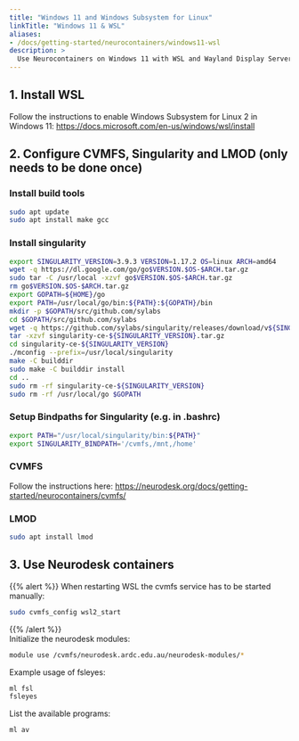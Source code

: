 ```yaml
---
title: "Windows 11 and Windows Subsystem for Linux"
linkTitle: "Windows 11 & WSL"
aliases:
- /docs/getting-started/neurocontainers/windows11-wsl
description: >
  Use Neurocontainers on Windows 11 with WSL and Wayland Display Server
---
```


## 1. Install WSL
Follow the instructions to enable Windows Subsystem for Linux 2 in Windows 11: https://docs.microsoft.com/en-us/windows/wsl/install

## 2. Configure CVMFS, Singularity and LMOD (only needs to be done once)

### Install build tools

```bash
sudo apt update
sudo apt install make gcc
```

### Install singularity

```bash
export SINGULARITY_VERSION=3.9.3 VERSION=1.17.2 OS=linux ARCH=amd64
wget -q https://dl.google.com/go/go$VERSION.$OS-$ARCH.tar.gz 
sudo tar -C /usr/local -xzvf go$VERSION.$OS-$ARCH.tar.gz 
rm go$VERSION.$OS-$ARCH.tar.gz 
export GOPATH=${HOME}/go 
export PATH=/usr/local/go/bin:${PATH}:${GOPATH}/bin 
mkdir -p $GOPATH/src/github.com/sylabs 
cd $GOPATH/src/github.com/sylabs 
wget -q https://github.com/sylabs/singularity/releases/download/v${SINGULARITY_VERSION}/singularity-ce-${SINGULARITY_VERSION}.tar.gz 
tar -xzvf singularity-ce-${SINGULARITY_VERSION}.tar.gz 
cd singularity-ce-${SINGULARITY_VERSION} 
./mconfig --prefix=/usr/local/singularity 
make -C builddir 
sudo make -C builddir install 
cd .. 
sudo rm -rf singularity-ce-${SINGULARITY_VERSION} 
sudo rm -rf /usr/local/go $GOPATH
```

### Setup Bindpaths for Singularity (e.g. in .bashrc)

```bash
export PATH="/usr/local/singularity/bin:${PATH}"
export SINGULARITY_BINDPATH='/cvmfs,/mnt,/home'
```

### CVMFS
Follow the instructions here: https://neurodesk.org/docs/getting-started/neurocontainers/cvmfs/

### LMOD
```bash
sudo apt install lmod
```



## 3. Use Neurodesk containers
{{% alert %}}
When restarting WSL the cvmfs service has to be started manually:
```bash
sudo cvmfs_config wsl2_start
```
{{% /alert %}}  
Initialize the neurodesk modules:
```bash
module use /cvmfs/neurodesk.ardc.edu.au/neurodesk-modules/*
```

Example usage of fsleyes:
```bash
ml fsl
fsleyes
```

List the available programs:
```bash
ml av
```
